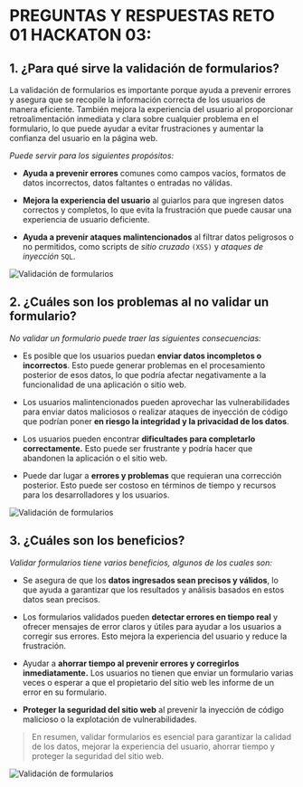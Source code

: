 # PREGUNTAS Y RESPUESTAS RETO 01 HACKATON 03:

## 1. ¿Para qué sirve la validación de formularios?

La validación de formularios es importante porque ayuda a prevenir errores y asegura que se recopile la información correcta de los usuarios de manera eficiente. También mejora la experiencia del usuario al proporcionar retroalimentación inmediata y clara sobre cualquier problema en el formulario, lo que puede ayudar a evitar frustraciones y aumentar la confianza del usuario en la página web.

*Puede servir para los siguientes propósitos:*

- **Ayuda a prevenir errores** comunes como campos vacíos, formatos de datos incorrectos, datos faltantes o entradas no válidas.

- **Mejora la experiencia del usuario** al guiarlos para que ingresen datos correctos y completos, lo que evita la frustración que puede causar una experiencia de usuario deficiente.

- **Ayuda a prevenir ataques malintencionados** al filtrar datos peligrosos o no permitidos, como scripts de *sitio cruzado* `(XSS)` y *ataques de inyección* `SQL`.

![Validación de formularios](https://www.ideaschile.cl/images/required.png)





## 2. ¿Cuáles son los problemas al no validar un formulario?

*No validar un formulario puede traer las siguientes consecuencias:*

- Es posible que los usuarios puedan **enviar datos incompletos o incorrectos**. Esto puede generar problemas en el procesamiento posterior de esos datos, lo que podría afectar negativamente a la funcionalidad de una aplicación o sitio web.

- Los usuarios malintencionados pueden aprovechar las vulnerabilidades para enviar datos maliciosos o realizar ataques de inyección de código que podrían poner **en riesgo la integridad y la privacidad de los datos**.

- Los usuarios pueden encontrar **dificultades para completarlo correctamente.** Esto puede ser frustrante y podría hacer que abandonen la aplicación o el sitio web.

- Puede dar lugar a **errores y problemas** que requieran una corrección posterior. Esto puede ser costoso en términos de tiempo y recursos para los desarrolladores y los usuarios.

![Validación de formularios](https://st3.depositphotos.com/1177973/13841/i/600/depositphotos_138413112-stock-photo-handsome-young-programmer.jpg)





## 3. ¿Cuáles son los beneficios?

*Validar formularios tiene varios beneficios, algunos de los cuales son:*

- Se asegura de que los **datos ingresados sean precisos y válidos**, lo que ayuda a garantizar que los resultados y análisis basados en estos datos sean precisos.

- Los formularios validados pueden **detectar errores en tiempo real** y ofrecer mensajes de error claros y útiles para ayudar a los usuarios a corregir sus errores. Esto mejora la experiencia del usuario y reduce la frustración.

- Ayudar a **ahorrar tiempo al prevenir errores y corregirlos inmediatamente.** Los usuarios no tienen que enviar un formulario varias veces o esperar a que el propietario del sitio web les informe de un error en su formulario.

- **Proteger la seguridad del sitio web** al prevenir la inyección de código malicioso o la explotación de vulnerabilidades.

> En resumen, validar formularios es esencial para garantizar la calidad de los datos, mejorar la experiencia del usuario, ahorrar tiempo y proteger la seguridad del sitio web.

![Validación de formularios](https://i.ytimg.com/vi/s3pC93LgP18/maxresdefault.jpg)
